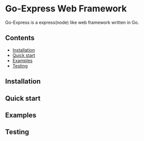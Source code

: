 # Go-Express Web Framework

Go-Express is a express(node) like web framework written in Go.

## Contents

- [Installation](#Installation)
- [Quick start](#quick-start)
- [Examples](#examples)
- [Testing](#testing)

## Installation

## Quick start

## Examples

## Testing

